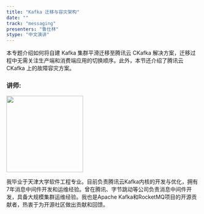 ```yaml
---
title: "Kafka 迁移与容灾架构"
date: ""
track: "messaging"
presenters: "鲁仕林"
stype: "中文演讲"
--- 
```


本专题介绍如何将自建 Kafka 集群平滑迁移至腾讯云 CKafka 解决方案，迁移过程中无需关注生产端和消费端应用的切换顺序。此外，本节还介绍了腾讯云 CKafka 上的故障容灾方案。

### 讲师:

<img src="https://sessionize.com/image/52f8-400o400o1-Kk5SitgpoBPvHGawjL2T1D.jpg" width="200" /><br/>

我毕业于天津大学软件工程专业。目前负责腾讯云Kafka内核的开发与优化，拥有7年消息中间件开发和运维经验。曾在腾讯、字节跳动等公司负责消息中间件开发，具备大规模集群运维经验。我也是Apache Kafka和RocketMQ项目的开源贡献者，热衷于为开源社区做出贡献和回馈。